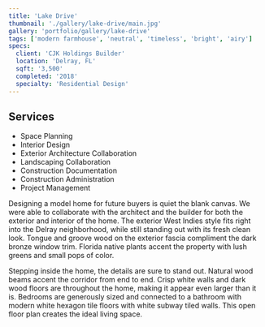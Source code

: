 ```yaml
---
title: 'Lake Drive'
thumbnail: './gallery/lake-drive/main.jpg'
gallery: 'portfolio/gallery/lake-drive'
tags: ['modern farmhouse', 'neutral', 'timeless', 'bright', 'airy']
specs:
  client: 'CJK Holdings Builder'
  location: 'Delray, FL'
  sqft: '3,500'
  completed: '2018'
  specialty: 'Residential Design'
---
```


## Services

- Space Planning
- Interior Design 
- Exterior Architecture Collaboration 
- Landscaping Collaboration 
- Construction Documentation
- Construction Administration 
- Project Management 


Designing a model home for future buyers is quiet the blank canvas. We were able to collaborate with the architect and the builder for both the exterior and interior of the home. The exterior West Indies style fits right into the Delray neighborhood, while still standing out with its fresh clean look. Tongue and groove wood on the exterior fascia compliment the dark bronze window trim. Florida native plants accent the property with lush greens and small pops of color.

Stepping inside the home, the details are sure to stand out. Natural wood beams accent the corridor from end to end. Crisp white walls and dark wood floors are throughout the home, making it appear even larger than it is. Bedrooms are generously sized and connected to a bathroom with modern white hexagon tile floors with white subway tiled walls. This open floor plan creates the ideal living space.
